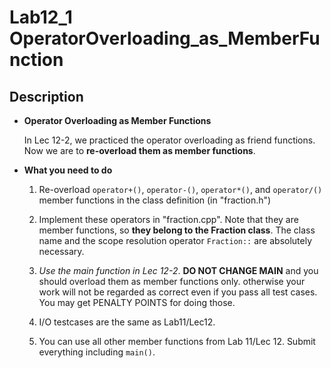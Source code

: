 # Lab12_1 OperatorOverloading_as_MemberFunction
## Description
- **Operator Overloading as Member Functions**

  In Lec 12-2, we practiced the operator overloading as friend functions. Now we are to **re-overload them as member functions**.

- **What you need to do**

  1. Re-overload `operator+()`, `operator-()`, `operator*()`, and `operator/()`  member functions in the class definition (in "fraction.h")

  2. Implement these operators in "fraction.cpp". Note that they are member functions, so **they belong to the Fraction class**. The class name and the scope resolution operator `Fraction::` are absolutely necessary.

  3. *Use the main function in Lec 12-2*. **DO NOT CHANGE MAIN** and you should overload them as member functions only. otherwise your work will not be regarded as correct even if you pass all test cases.  You may get PENALTY POINTS for doing those.

  4. I/O testcases are the same as Lab11/Lec12.

  5. You can use all other member functions from Lab 11/Lec 12. Submit everything including `main()`.